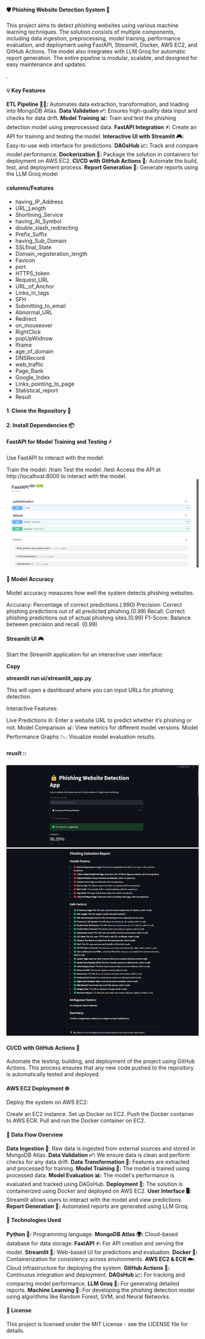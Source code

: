 #### 🛡️ Phishing Website Detection System 🚨
This project aims to detect phishing websites using various machine learning techniques. The solution consists of multiple components, including data ingestion, preprocessing, model training, performance evaluation, and deployment using FastAPI, Streamlit, Docker, AWS EC2, and GitHub Actions. The model also integrates with LLM Groq for automatic report generation. The entire pipeline is modular, scalable, and designed for easy maintenance and updates.

.

#### 💡 Key Features
**ETL Pipeline 🧑‍💻:** Automates data extraction, transformation, and loading into MongoDB Atlas.
**Data Validation ✅:** Ensures high-quality data input and checks for data drift.
**Model Training 📊:** Train and test the phishing detection model using preprocessed data.
**FastAPI Integration ⚡:** Create an API for training and testing the model.
**Interactive UI with Streamlit 🎮:** Easy-to-use web interface for predictions.
**DAGsHub 📈:** Track and compare model performance.
**Dockerization 🐳:** Package the solution in containers for deployment on AWS EC2.
**CI/CD with GitHub Actions 🔄:** Automate the build, test, and deployment process.
**Report Generation 📑:** Generate reports using the LLM Groq model
#### columns/Features
  - having_IP_Address
  - URL_Length
  - Shortining_Service
  - having_At_Symbol
  - double_slash_redirecting
  - Prefix_Suffix
  - having_Sub_Domain
  - SSLfinal_State
  - Domain_registeration_length
  - Favicon
  - port
  - HTTPS_token
  - Request_URL
  - URL_of_Anchor
  - Links_in_tags 
  - SFH
  - Submitting_to_email
  - Abnormal_URL
  - Redirect
  - on_mouseover
  - RightClick
  - popUpWidnow
  - Iframe
  - age_of_domain
  - DNSRecord 
  - web_traffic
  - Page_Rank
  - Google_Index
  - Links_pointing_to_page
  - Statistical_report
  - Result

#### 1. Clone the Repository 🚀

#### 2. Install Dependencies 📦


#### FastAPI for Model Training and Testing ⚡
Use FastAPI to interact with the model:

Train the model: /train
Test the model: /test
Access the API at http://localhost:8000 to interact with the model.
![alt text](image.png)

#### 🎯 Model Accuracy
Model accuracy measures how well the system detects phishing websites.

Accuracy: Percentage of correct predictions.(.990)
Precision: Correct phishing predictions out of all predicted phishing.(0.99)
Recall: Correct phishing predictions out of actual phishing sites.(0.99)
F1-Score: Balance between precision and recall. (0.99)
####  Streamlit UI 🎮
Start the Streamlit application for an interactive user interface:


**Copy**

**streamlit run ui/streamlit_app.py**

This will open a dashboard where you can input URLs for phishing detection.

Interactive Features:

Live Predictions 🌐: Enter a website URL to predict whether it’s phishing or not.
Model Comparison 📊: View metrics for different model versions.
Model Performance Graphs 📉: Visualize model evaluation results.
##### reuslt ::
![alt text](image-1.png)
![alt text](image-2.png)
####  CI/CD with GitHub Actions 🔄
Automate the testing, building, and deployment of the project using GitHub Actions. This process ensures that any new code pushed to the repository is automatically tested and deployed.

#### AWS EC2 Deployment 🌐
Deploy the system on AWS EC2:

Create an EC2 instance.
Set up Docker on EC2.
Push the Docker container to AWS ECR.
Pull and run the Docker container on EC2.


#### 🔄 Data Flow Overview
**Data Ingestion 💾**: Raw data is ingested from external sources and stored in MongoDB Atlas.
**Data Validation ✅:** We ensure data is clean and perform checks for any data drift.
**Data Transformation 🔄:** Features are extracted and processed for training.
**Model Training 🧠:** The model is trained using processed data.
**Model Evaluation 📊:** The model's performance is evaluated and tracked using DAGsHub.
**Deployment 🚀:** The solution is containerized using Docker and deployed on AWS EC2.
**User Interface 🖥️:** Streamlit allows users to interact with the model and view predictions.
**Report Generation 📝:** Automated reports are generated using LLM Groq.

#### 🔧 Technologies Used
**Python 🐍:** Programming language.
**MongoDB Atlas 🌍:** Cloud-based database for data storage.
**FastAPI ⚡:** For API creation and serving the model.
**Streamlit 🎨:** Web-based UI for predictions and evaluation.
**Docker 🐋:** Containerization for consistency across environments.
**AWS EC2 & ECR ☁️:** Cloud infrastructure for deploying the system.
**GitHub Actions 🔄:** Continuous integration and deployment.
**DAGsHub 📈:** For tracking and comparing model performance.
**LLM Groq 🧠:** For generating detailed reports.
**Machine Learning 🤖:** For developing the phishing detection model using algorithms like Random Forest, SVM, and Neural Networks.

#### 📜 License
This project is licensed under the MIT License - see the LICENSE file for details.